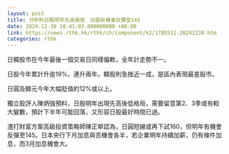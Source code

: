 ```yaml
---
layout: post
title: 分析料日股明年先高後低　日圓有機會反彈至145
date: 2024-12-30 18:41:03.000000000 +08:00
link: https://news.rthk.hk/rthk/ch/component/k2/1785511-20241230.htm
categories: rthk
---
```


日韓股市在今年最後一個交易日同樣偏軟，全年計走勢不一。

日股今年累計升逾19%，連升兩年。韓股則急挫近一成，是區內表現最差股市。

日圓及韓元今年大幅貶值約12%或以上。

獨立股評人陳炳強預料，日股明年出現先高後低格局，需要留意第2、3季或有較大變數，預計下半年可能回落，又形容日股最好時間已過。

渣打財富方案高級投資策略師陳正犖認為，日圓短線或再下試160，但明年有機會反彈至145。日本央行下月加息與否機會各半，若企業明年持續加薪，仍有條件加息，而3月加息機會大。
